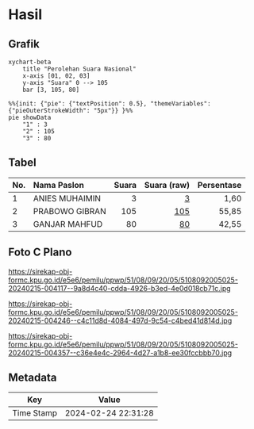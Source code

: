 # Hasil

## Grafik

```mermaid
xychart-beta
    title "Perolehan Suara Nasional"
    x-axis [01, 02, 03]
    y-axis "Suara" 0 --> 105
    bar [3, 105, 80]
```

```mermaid
%%{init: {"pie": {"textPosition": 0.5}, "themeVariables": {"pieOuterStrokeWidth": "5px"}} }%%
pie showData
    "1" : 3
    "2" : 105
    "3" : 80
```

## Tabel

| No. | Nama Paslon    | Suara | Suara (raw) | Persentase |
|:--- |:-------------- | -----:| -----------:| ----------:|
| 1   | ANIES MUHAIMIN | 3     | [3][p-1]    | 1,60       |
| 2   | PRABOWO GIBRAN | 105   | [105][p-2]  | 55,85      |
| 3   | GANJAR MAHFUD  | 80    | [80][p-3]   | 42,55      |


[p-1]: https://github.com/gigit-pemilu/pemilu-2024/blob/main/pilpres/hitung-suara/sub/51-bali/sub/08-buleleng/sub/09-tejakula/sub/2005-bondalem/sub/025-tps/sub/paslon-1.txt
[p-2]: https://github.com/gigit-pemilu/pemilu-2024/blob/main/pilpres/hitung-suara/sub/51-bali/sub/08-buleleng/sub/09-tejakula/sub/2005-bondalem/sub/025-tps/sub/paslon-2.txt
[p-3]: https://github.com/gigit-pemilu/pemilu-2024/blob/main/pilpres/hitung-suara/sub/51-bali/sub/08-buleleng/sub/09-tejakula/sub/2005-bondalem/sub/025-tps/sub/paslon-3.txt

## Foto C Plano

https://sirekap-obj-formc.kpu.go.id/e5e6/pemilu/ppwp/51/08/09/20/05/5108092005025-20240215-004117--9a8d4c40-cdda-4926-b3ed-4e0d018cb71c.jpg

https://sirekap-obj-formc.kpu.go.id/e5e6/pemilu/ppwp/51/08/09/20/05/5108092005025-20240215-004246--c4c11d8d-4084-497d-9c54-c4bed41d814d.jpg

https://sirekap-obj-formc.kpu.go.id/e5e6/pemilu/ppwp/51/08/09/20/05/5108092005025-20240215-004357--c36e4e4c-2964-4d27-a1b8-ee30fccbbb70.jpg


## Metadata

| Key        | Value               |
| ---------- | ------------------- |
| Time Stamp | 2024-02-24 22:31:28 |




